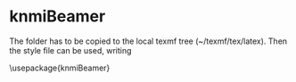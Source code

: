 # knmiBeamer

The folder has to be copied to the local texmf tree (~/texmf/tex/latex). Then the style file can be used, writing 

\usepackage{knmiBeamer}
